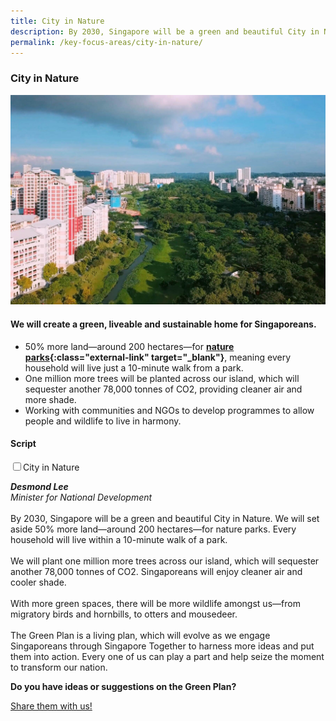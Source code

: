 ```yaml
---
title: City in Nature
description: By 2030, Singapore will be a green and beautiful City in Nature. Learn how we will live, work, and play closer to nature.  
permalink: /key-focus-areas/city-in-nature/
---
```


### City in Nature

![City in Nature](/images/framework/framework_cityinnature.jpg)

#### We will create a green, liveable and sustainable home for Singaporeans.

- 50% more land—around 200 hectares—for **[nature parks](https://www.mnd.gov.sg/our-work/greening-our-home/greenery){:class="external-link" target="_blank"}**, meaning every household will live just a 10-minute walk from a park. 
- One million more trees will be planted across our island, which will sequester another 78,000 tonnes of CO2, providing cleaner air and more shade.
- Working with communities and NGOs to develop programmes to allow people and wildlife to live in harmony.

#### Script

<div>
	<input type="checkbox" id="title1"  /><label for="title1">City in Nature</label>
	<div class="accordion-content">
		<p><i><strong>Desmond Lee</strong></i><br/>
			<i>Minister for National Development</i><br/><br/>
			By 2030, Singapore will be a green and beautiful City in Nature. We will set aside 50% more land—around 200 hectares—for nature parks. Every household will live within a 10-minute walk of a park.<br/><br/>
			We will plant one million more trees across our island, which will sequester another 78,000 tonnes of CO2. Singaporeans will enjoy cleaner air and cooler shade.<br/><br/>
			With more green spaces, there will be more wildlife amongst us—from migratory birds and hornbills, to otters and mousedeer.<br/><br/>
			The Green Plan is a living plan, which will evolve as we engage Singaporeans through Singapore Together to harness more ideas and put them into action. Every one of us can play a part and help seize the moment to transform our nation.</p>
	</div>
</div>

**Do you have ideas or suggestions on the Green Plan?**

<a href="https://form.gov.sg/6013d365bedd790011bb9c86" class="front-page-cta bp-sec-button margin--top padding--bottom" target="_blank">
	<span>Share them with us!</span>
	<i class="sgds-icon sgds-icon-arrow-right is-size-4" aria-hidden="true"></i>
</a>

<!-- FORM EMBED
<iframe id="iframe" src="https://form.gov.sg/6013d365bedd790011bb9c86" style="width:100%;height:500px"></iframe>
<div style="font-family:Sans-Serif;font-size:12px;color:#999;opacity:0.5;padding-top:5px">Powered by <a href="https://form.gov.sg" style="color: #999">FormSG</a></div> -->